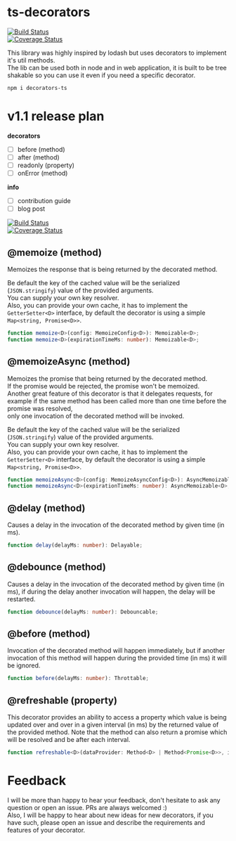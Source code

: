 
  
    
# ts-decorators 
[![Build Status](https://travis-ci.org/vlio20/ts-decorators.svg?branch=master)](https://travis-ci.org/vlio20/ts-decorators)      
[![Coverage Status](https://coveralls.io/repos/github/vlio20/ts-decorators/badge.svg?branch=master)](https://coveralls.io/repos/github/vlio20/ts-decorators/)      
  
This library was highly inspired by lodash but uses decorators to implement it's util methods.   
The lib can be used both in node and in web application, it is built to be tree shakable so you can use it even if you need a specific decorator.

```bash
npm i decorators-ts
```   

# v1.1 release plan

**decorators**  
- [ ] before (method)  
- [ ] after (method)  
- [ ] readonly (property)  
- [ ] onError (method)  

**info**  
- [ ] contribution guide  
- [ ] blog post  

[![Build Status](https://travis-ci.org/vlio20/ts-decorators.svg?branch=v1.1)](https://travis-ci.org/vlio20/ts-decorators)      
[![Coverage Status](https://coveralls.io/repos/github/vlio20/ts-decorators/badge.svg?branch=v1.1)](https://coveralls.io/repos/github/vlio20/ts-decorators/) 

     
## @memoize (method)  
Memoizes the response that is being returned by the decorated method.      
    
Be default the key of the cached value will be the serialized (`JSON.stringify`) value of the provided arguments.       
You can supply your own key resolver.    
Also, you can provide your own cache, it has to implement the `GetterSetter<D>` interface, by default the decorator is using a simple `Map<string, Promise<D>>`.        
      
```typescript 
function memoize<D>(config: MemoizeConfig<D>): Memoizable<D>; 
function memoize<D>(expirationTimeMs: number): Memoizable<D>; 
```   

## @memoizeAsync  (method)  
Memoizes the promise that being returned by the decorated method.      
If the promise would be rejected, the promise won't be memoized.       
Another great feature of this decorator is that it delegates requests, for example if the same method has been called more than one time before the promise was resolved,     
only one invocation of the decorated method will be invoked.      
      
Be default the key of the cached value will be the serialized (`JSON.stringify`) value of the provided arguments.       
You can supply your own key resolver.    
Also, you can provide your own cache, it has to implement the `GetterSetter<D>` interface, by default the decorator is using a simple `Map<string, Promise<D>>`.        
      
```typescript 
function memoizeAsync<D>(config: MemoizeAsyncConfig<D>): AsyncMemoizable<D>; 
function memoizeAsync<D>(expirationTimeMs: number): AsyncMemoizable<D>; 
```  
  
## @delay (method)  
Causes a delay in the invocation of the decorated method by given time (in ms).  
  
```typescript 
function delay(delayMs: number): Delayable; 
```  
  
## @debounce (method)  
Causes a delay in the invocation of the decorated method by given time (in ms), if during the delay another invocation will happen, the delay will be restarted.  
  
```typescript 
function debounce(delayMs: number): Debouncable; 
```  
  
## @before (method)  
Invocation of the decorated method will happen immediately, but if another invocation of this method will happen during the provided time (in ms) it will be ignored.   
  
```typescript 
function before(delayMs: number): Throttable; 
```  
  
## @refreshable (property)  
This decorator provides an ability to access a property which value is being updated over and over in a given interval (in ms) by the returned value of the provided method. Note that the method can also return a promise which will be resolved and be after each interval.  
  
```typescript 
function refreshable<D>(dataProvider: Method<D> | Method<Promise<D>>, intervalMs: number): Refreshable; 
```  
  

# Feedback
I will be more than happy to hear your feedback, don't hesitate to ask any question or open an issue. PRs are always welcomed :)  
Also, I will be happy to hear about new ideas for new decorators, if you have such, please open an issue and describe the requirements and features of your decorator.

  
